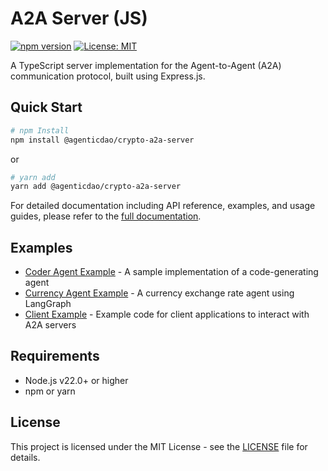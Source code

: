 # A2A Server (JS)

[![npm version](https://img.shields.io/npm/v/@agenticdao/crypto-a2a-server.svg)](https://www.npmjs.com/package/@agenticdao/crypto-a2a-server)
[![License: MIT](https://img.shields.io/badge/License-MIT-blue.svg)](LICENSE)

A TypeScript server implementation for the Agent-to-Agent (A2A) communication protocol, built using Express.js.

## Quick Start

```bash
# npm Install
npm install @agenticdao/crypto-a2a-server
```

or

```bash
# yarn add
yarn add @agenticdao/crypto-a2a-server
```

For detailed documentation including API reference, examples, and usage guides, please refer to the [full documentation](https://github.com/AgenticDao/A2AServer-js/blob/master/doc/index.md).

## Examples

- [Coder Agent Example](https://github.com/AgenticDao/A2AServer-js/tree/master/samples/coderAgent) - A sample implementation of a code-generating agent
- [Currency Agent Example](https://github.com/AgenticDao/A2AServer-js/tree/master/samples/currencyAgent) - A currency exchange rate agent using LangGraph
- [Client Example](https://github.com/AgenticDao/A2AServer-js/tree/master/samples/client) - Example code for client applications to interact with A2A servers

## Requirements

- Node.js v22.0+ or higher
- npm or yarn

## License

This project is licensed under the MIT License - see the [LICENSE](LICENSE) file for details.

